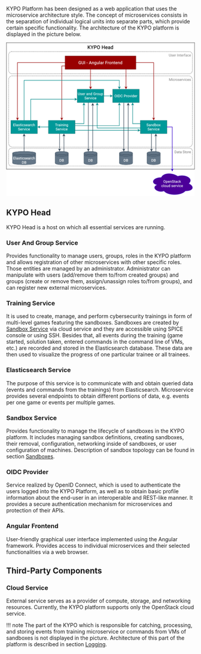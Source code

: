 KYPO Platform has been designed as a web application that uses the microservice architecture style. The concept of microservices consists in the separation of individual logical units into separate parts, which provide certain specific functionality. The architecture of the KYPO platform is displayed in the picture below.


![microservices](../img/user-guide-advanced/platform-components/kypo-microservices.png)

## KYPO Head
KYPO Head is a host on which all essential services are running.

### User And Group Service
Provides functionality to manage users, groups, roles in the KYPO platform and allows registration of other microservices with other specific roles. Those entities are managed by an administrator. Administrator can manipulate with users (add/remove them to/from created groups) and groups (create or remove them, assign/unassign roles to/from groups), and can register new external microservices.

### Training Service
It is used to create, manage, and perform cybersecurity trainings in form of multi-level games featuring the sandboxes. Sandboxes are created by [Sandbox Service](#sandbox-service) via cloud service and they are accessible using SPICE console or using SSH. Besides that, all events during the training (game started, solution taken, entered commands in the command line of VMs, etc.) are recorded and stored in the Elasticsearch database. These data are then used to visualize the progress of one particular trainee or all trainees.

### Elasticsearch Service
The purpose of this service is to communicate with and obtain queried data (events and commands from the trainings)  from Elasticsearch. Microservice provides several endpoints to obtain different portions of data, e.g. events per one game or events per multiple games.

### Sandbox Service
Provides functionality to manage the lifecycle of sandboxes in the KYPO platform. It includes managing sandbox definitions, creating sandboxes, their removal, configuration, networking inside of sandboxes, or user configuration of machines. Description of sandbox topology can be found in section [Sandboxes](../../user-guide-advanced/sandboxes/topology-definition).

### OIDC Provider
Service realized by OpenID Connect, which is used to authenticate the users logged into the KYPO Platform, as well as to obtain basic profile information about the end-user in an interoperable and REST-like manner. It provides a secure authentication mechanism for microservices and protection of their APIs.

### Angular Frontend
User-friendly graphical user interface implemented using the Angular framework. Provides access to individual microservices and their selected functionalities via a web browser. 

## Third-Party Components

### Cloud Service
External service serves as a provider of compute, storage, and networking resources. Currently, the KYPO platform supports only the OpenStack cloud service.

!!! note
    The part of the KYPO which is responsible for catching, processing, and storing events from training microservice or commands from VMs of sandboxes is not displayed in the picture. Architecture of this part of the platform is described in section [Logging](../extras/logging/architecture.md).
